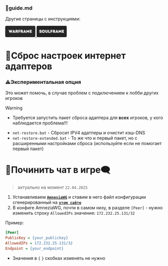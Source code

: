 ### 📕guide.md
Другие страницы с инструкциями:
<p align="left">
   <a href="https://github.com/N3M1X10/warframe-batch-tools/blob/master/src/quick-restart/warframe/guide.md">
      <img width="96" alt="warframe guide" src="https://github.com/N3M1X10/warframe-batch-tools/blob/master/assets/warframe-badge.png">
   </a>
  <a href="https://github.com/N3M1X10/warframe-batch-tools/blob/master/src/quick-restart/soulframe/guide.md">
      <img width="96" alt="soulframe guide" src="https://github.com/N3M1X10/warframe-batch-tools/blob/master/assets/soulframe-badge.png">
   </a>
</p>

# 🔁Сброс настроек интернет адаптеров
### ⚠️Экспериментальная опция
Это может помочь, в случае проблем с подключением к лобби других игроков

>[!warning]
> - Требуется запустить пакет сброса адаптера для **всех** игроков, у кого наблюдается проблема!!!

- `net-restore.bat` - Сбросит IPV4 адатперы и очистит кэш-DNS
- `net-restore-extended.bat` - То же что и первый пакет, но с расширенными настройками сброса (используйте если не помогает первый пакет)

# 💬Починить чат в игре🗨️
> актуально на момент `22.04.2025`
1. Устанавливаем [**`AmnesiaWG`**](https://github.com/amnezia-vpn/amneziawg-windows-client/releases) и ставим в него файл конфигурации сгенерированный на [**`этом сайте`**](https://generator-warp.vercel.app)
2. В конфиге AmneziaWG, почти в самом низу, в разделе `[Peer]` - нужно изменить строку `AllowedIPs` значение: `172.232.25.131/32`

Пример:
```ini
[Peer]
PublicKey = {your_publickey}
AllowedIPs = 172.232.25.131/32
Endpoint = {your_endpoint}
```
- Значения в `{` `}` скобках изменять не нужно
